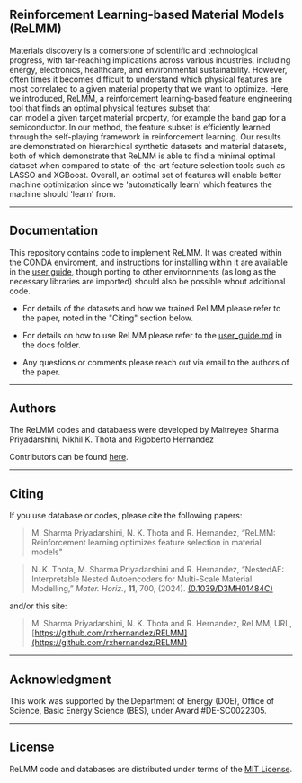 Reinforcement Learning-based Material Models (ReLMM)
----------------

Materials discovery is a cornerstone of scientific 
and technological progress,
with far-reaching implications across various industries, 
including energy,
electronics, healthcare, and environmental sustainability.
However, often times it becomes difficult to understand which 
physical features
are most correlated to a given material property 
that we want to optimize.
Here, we introduced, ReLMM, a 
reinforcement learning-based feature engineering 
tool that finds an optimal 
 physical features subset that  
can model a given target material property, 
for example the band gap for a semiconductor.
In our method, the feature subset is efficiently
learned through the self-playing framework
in reinforcement learning. 
Our results are demonstrated on hierarchical 
synthetic datasets and material datasets,
both of which demonstrate that ReLMM is able to 
find a minimal optimal dataset when compared to 
state-of-the-art feature selection tools such as 
LASSO and XGBoost.
Overall, an optimal set of features will enable 
better machine optimization
since we 'automatically learn' which 
features the machine should 'learn' from.

<hr>

Documentation
----------------

This repository contains code to implement ReLMM. It 
was created within the CONDA enviroment, and instructions 
for installing within it are available in the [user guide](https://github.com/rxhernandez/NestedAE/blob/main/user_guide.md), though 
porting to other environnments (as long as the necessary
libraries are imported) should also be possible whout additional
code.

* For details of the datasets and how we trained ReLMM 
please refer to the paper, noted in the "Citing" section below.

* For details on how to use ReLMM please refer to the 
[user_guide.md](https://github.com/rxhernandez/RELMM/blob/main/user_guide.md) in the docs folder.

* Any questions or comments please reach out via email
to the authors of the paper.


<hr>

Authors
----------------

The ReLMM codes and databaess were developed by Maitreyee Sharma Priyadarshini, Nikhil K. Thota and Rigoberto Hernandez

Contributors can be found [here](https://github.com/rxhernandez/RELMM/graphs/contributors).

<hr>

Citing
----------------

If you use database or codes, please cite the following papers:

>M. Sharma Priyadarshini, N. K. Thota and R. Hernandez, “ReLMM: Reinforcement learning optimizes feature selection in material models"

>N. K. Thota, M. Sharma Priyadarshini and R. Hernandez, “NestedAE: Interpretable Nested Autoencoders for Multi-Scale Material Modelling,” _Mater. Horiz._, **11**, 700, (2024). [(0.1039/D3MH01484C)](http://doi.org/10.1039/D3MH01484C)

and/or this site:

>M. Sharma Priyadarshini, N. K. Thota and R. Hernandez, ReLMM, URL, [https://github.com/rxhernandez/RELMM](https://github.com/rxhernandez/RELMM)

<hr>

Acknowledgment
----------------

This work was supported by 
the Department of Energy (DOE), Office of Science, Basic Energy Science (BES), under Award #DE-SC0022305.


<hr>

License
----------------

ReLMM code and databases are distributed under terms of the [MIT License](https://github.com/rxhernandez/RELMM/blob/main/LICENSE).

